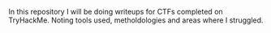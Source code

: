 In this repository I will be doing writeups for CTFs completed on TryHackMe. Noting tools used, metholdologies and areas where I struggled.
